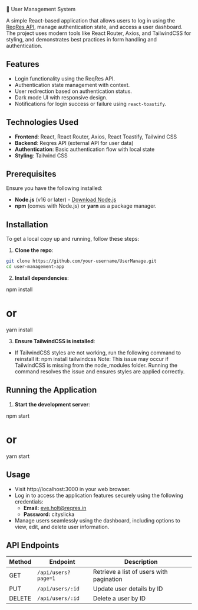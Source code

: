 🚀 User Management System

A simple React-based application that allows users to log in using the [ReqRes API](https://reqres.in/), manage authentication state, and access a user dashboard. The project uses modern tools like React Router, Axios, and TailwindCSS for styling, and demonstrates best practices in form handling and authentication.

## Features

- Login functionality using the ReqRes API.
- Authentication state management with context.
- User redirection based on authentication status.
- Dark mode UI with responsive design.
- Notifications for login success or failure using `react-toastify`.

## Technologies Used

- **Frontend**: React, React Router, Axios, React Toastify, Tailwind CSS
- **Backend**: Reqres API (external API for user data)
- **Authentication**: Basic authentication flow with local state
- **Styling**: Tailwind CSS

## Prerequisites

Ensure you have the following installed:

- **Node.js** (v16 or later) - [Download Node.js](https://nodejs.org/)
- **npm** (comes with Node.js) or **yarn** as a package manager.

## Installation

To get a local copy up and running, follow these steps:

1. **Clone the repo**:

```bash
git clone https://github.com/your-username/UserManage.git
cd user-management-app
```

2. **Install dependencies**:

npm install

# or

yarn install

3. **Ensure TailwindCSS is installed**:

- If TailwindCSS styles are not working, run the following command to reinstall it: npm install tailwindcss
  Note: This issue may occur if TailwindCSS is missing from the node_modules folder. Running the command resolves the issue and ensures styles are applied correctly.

## Running the Application

1. **Start the development server**:

npm start

# or

yarn start

## Usage

- Visit http://localhost:3000 in your web browser.
- Log in to access the application features securely using the following credentials:
  - **Email:** eve.holt@reqres.in
  - **Password:** cityslicka
- Manage users seamlessly using the dashboard, including options to view, edit, and delete user information.

## API Endpoints

| Method | Endpoint            | Description                              |
| ------ | ------------------- | ---------------------------------------- |
| GET    | `/api/users?page=1` | Retrieve a list of users with pagination |
| PUT    | `/api/users/:id`    | Update user details by ID                |
| DELETE | `/api/users/:id`    | Delete a user by ID                      |
